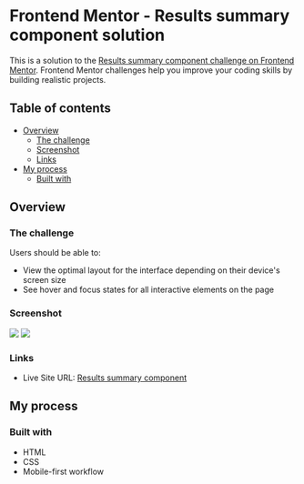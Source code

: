 # Frontend Mentor - Results summary component solution

This is a solution to the [Results summary component challenge on Frontend Mentor](https://www.frontendmentor.io/challenges/results-summary-component-CE_K6s0maV). Frontend Mentor challenges help you improve your coding skills by building realistic projects. 

## Table of contents

- [Overview](#overview)
  - [The challenge](#the-challenge)
  - [Screenshot](#screenshot)
  - [Links](#links)
- [My process](#my-process)
  - [Built with](#built-with)

## Overview

### The challenge

Users should be able to:

- View the optimal layout for the interface depending on their device's screen size
- See hover and focus states for all interactive elements on the page

### Screenshot

![](https://github.com/AnDel55/results-summary-component/blob/main/assets/screenshots/desktop.jpg)
![](https://github.com/AnDel55/results-summary-component/blob/main/assets/screenshots/mobile.jpg)

### Links

- Live Site URL: [Results summary component](https://anel-results-summary-component.netlify.app)

## My process

### Built with

- HTML
- CSS
- Mobile-first workflow